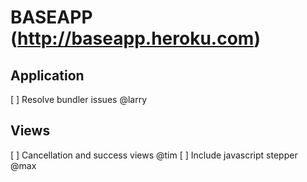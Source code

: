 BASEAPP (http://baseapp.heroku.com)
=================================================

Application
-------------------------------------------------
[ ] Resolve bundler issues @larry

Views
-------------------------------------------------
[ ] Cancellation and success views @tim
[ ] Include javascript stepper @max
